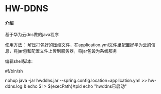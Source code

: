 # HW-DDNS

#### 介绍

基于华为云dns做的java程序

使用方法：
解压打包好的压缩文件，在application.yml文件里配置好华为云的信息，将jar包和配置文件上传到服务器，将jar包设为系统服务

编辑shell脚本:

#!/bin/sh

nohup java -jar hwddns.jar --spring.config.location=application.yml  >> hw-ddns.log &
echo $! > ${execPath}/tpid
echo "hwddns已启动"
